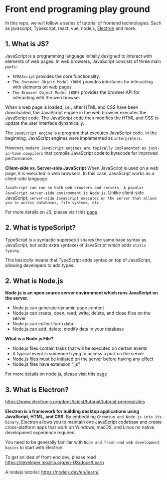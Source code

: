 # Front end programing play ground

In this repo, we will follow a series of tutorial of frontend technologies. Such as javascript, Typescript, react, vue, nodejs, [Electron](https://www.electronjs.org/docs/latest/tutorial/quick-start) and more. 



## 1. **What is JS?**
JavaScript is a programming language initially designed to interact with elements of web pages. In web browsers, JavaScript consists of three main parts:

- `ECMAScript` provides the core functionality.
- `The Document Object Model (DOM)` provides interfaces for interacting with elements on web pages
- `The Browser Object Model (BOM)` provides the browser API for interacting with the web browser

When a web page is loaded, i.e., after HTML and CSS have been downloaded, the JavaScript engine in the web browser executes the JavaScript code. The JavaScript code then modifies the HTML and CSS to update the user interface dynamically.

The `JavaScript engine` is a program that executes JavaScript code. In the beginning, JavaScript engines were implemented as `interpreters`.

However, `modern JavaScript engines are typically implemented as just-in-time compilers` that compile JavaScript code to bytecode for improved performance.

**Client-side vs. Server-side JavaScript**
When JavaScript is used on a web page, it is executed in web browsers. In this case, JavaScript works as a client-side language.

`JavaScript can run on both web browsers and servers. A popular JavaScript server-side environment is Node.js`. Unlike client-side JavaScript, `server-side JavaScript executes on the server that allows you to access databases, file systems, etc.`

For more details on JS, please visit this [page](./js_tutorials.md) 

## 2. What is typeScript?

TypeScript is a syntactic superset(it shares the same base syntax as JavaScript, but adds extra syntaxe) of JavaScript which adds `static typing`.

This basically means that TypeScript adds syntax on top of JavaScript, allowing developers to add types.



## 2. What is Node.js

**Node.js is an open source server environment which runs JavaScript on the server.**

- Node.js can generate dynamic page content
- Node.js can create, open, read, write, delete, and close files on the server
- Node.js can collect form data
- Node.js can add, delete, modify data in your database

**What is a Node.js File?**
- Node.js files contain tasks that will be executed on certain events
- A typical event is someone trying to access a port on the server
- Node.js files must be initiated on the server before having any effect
- Node.js files have extension ".js"

For more details on node.js, please visit this [page](./nodejs_tutorial.md)

## 3. What is Electron?

https://www.electronjs.org/docs/latest/tutorial/tutorial-prerequisites

**Electron is a framework for building desktop applications using JavaScript, HTML, and CSS**. By embedding `Chromium and Node.js into its binary`, Electron allows you to maintain one JavaScript codebase and create cross-platform apps that work on Windows, macOS, and Linux  no native development experience required.

You need to be generally familiar with `Node and front-end web development basics` to start with Electron.

To get an idea of front-end dev, please read https://developer.mozilla.org/en-US/docs/Learn

A nodejs tutorial: https://nodejs.dev/en/learn/
